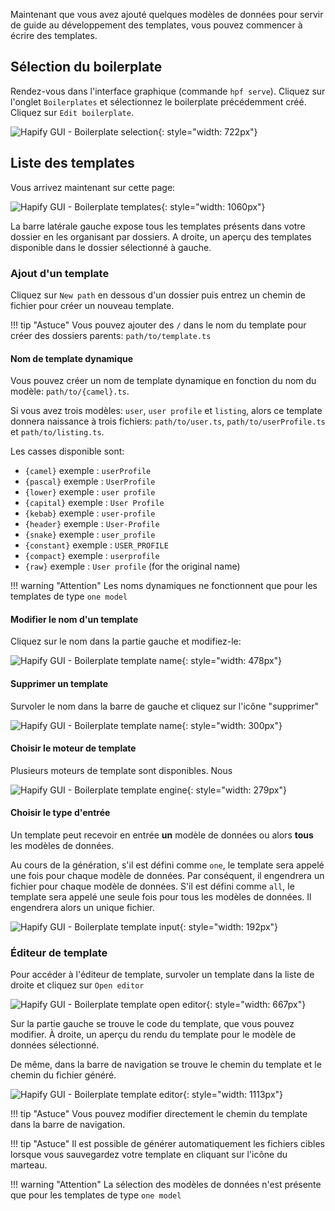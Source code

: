 Maintenant que vous avez ajouté quelques modèles de données pour servir de guide au développement des templates, vous pouvez commencer à écrire des templates.

## Sélection du boilerplate

Rendez-vous dans l'interface graphique (commande `hpf serve`). Cliquez sur l'onglet `Boilerplates` et sélectionnez le boilerplate précédemment créé. Cliquez sur `Edit boilerplate`.

![Hapify GUI - Boilerplate selection](../../assets/gui-boilerplate-list.jpg 'Boilerplate selection'){: style="width: 722px"}

## Liste des templates

Vous arrivez maintenant sur cette page:

![Hapify GUI - Boilerplate templates](../../assets/gui-boilerplate-templates.jpg 'Boilerplate templates'){: style="width: 1060px"}

La barre latérale gauche expose tous les templates présents dans votre dossier en les organisant par dossiers. A droite, un aperçu des templates disponible dans le dossier sélectionné à gauche.

### Ajout d'un template

Cliquez sur `New path` en dessous d'un dossier puis entrez un chemin de fichier pour créer un nouveau template.

!!! tip "Astuce"
	Vous pouvez ajouter des `/` dans le nom du template pour créer des dossiers parents: `path/to/template.ts`

#### Nom de template dynamique

Vous pouvez créer un nom de template dynamique en fonction du nom du modèle: `path/to/{camel}.ts`. 

Si vous avez trois modèles: `user`, `user profile` et `listing`, alors ce template donnera naissance à trois fichiers: `path/to/user.ts`, `path/to/userProfile.ts` et `path/to/listing.ts`.

Les casses disponible sont:

- `{camel}` exemple : `userProfile`
- `{pascal}` exemple : `UserProfile`
- `{lower}` exemple : `user profile`
- `{capital}` exemple : `User Profile`
- `{kebab}` exemple : `user-profile`
- `{header}` exemple : `User-Profile`
- `{snake}` exemple : `user_profile`
- `{constant}`  exemple : `USER_PROFILE`
- `{compact}` exemple : `userprofile`
- `{raw}` exemple : `User profile` (for the original name)

!!! warning "Attention"
    Les noms dynamiques ne fonctionnent que pour les templates de type `one model`

#### Modifier le nom d'un template

Cliquez sur le nom dans la partie gauche et modifiez-le:

![Hapify GUI - Boilerplate template name](../../assets/gui-boilerplate-template-name.jpg 'Boilerplate template name'){: style="width: 478px"}

#### Supprimer un template

Survoler le nom dans la barre de gauche et cliquez sur l'icône "supprimer"

![Hapify GUI - Boilerplate template name](../../assets/gui-boilerplate-template-delete.jpg 'Boilerplate template name'){: style="width: 300px"}

#### Choisir le moteur de template

Plusieurs moteurs de template sont disponibles. Nous

![Hapify GUI - Boilerplate template engine](../../assets/gui-boilerplate-template-engine.jpg 'Boilerplate template engine'){: style="width: 279px"}

#### Choisir le type d'entrée

Un template peut recevoir en entrée **un** modèle de données ou alors **tous** les modèles de données.

Au cours de la génération, s'il est défini comme `one`, le template sera appelé une fois pour chaque modèle de données. Par conséquent, il engendrera un fichier pour chaque modèle de données.
S'il est défini comme `all`, le template sera appelé une seule fois pour tous les modèles de données. Il engendrera alors un unique fichier.

![Hapify GUI - Boilerplate template input](../../assets/gui-boilerplate-template-input.jpg 'Boilerplate template input'){: style="width: 192px"}

### Éditeur de template

Pour accéder à l'éditeur de template, survoler un template dans la liste de droite et cliquez sur `Open editor`

![Hapify GUI - Boilerplate template open editor](../../assets/gui-boilerplate-template-open-editor.jpg 'Boilerplate template open editor'){: style="width: 667px"}

Sur la partie gauche se trouve le code du template, que vous pouvez modifier. À droite, un aperçu du rendu du template pour le modèle de données sélectionné.

De même, dans la barre de navigation se trouve le chemin du template et le chemin du fichier généré.

![Hapify GUI - Boilerplate template editor](../../assets/gui-boilerplate-template-editor.jpg 'Boilerplate template editor'){: style="width: 1113px"}

!!! tip "Astuce"
    Vous pouvez modifier directement le chemin du template dans la barre de navigation.

!!! tip "Astuce"
    Il est possible de générer automatiquement les fichiers cibles lorsque vous sauvegardez votre template en cliquant sur l'icône du marteau.

!!! warning "Attention"
    La sélection des modèles de données n'est présente que pour les templates de type `one model`

